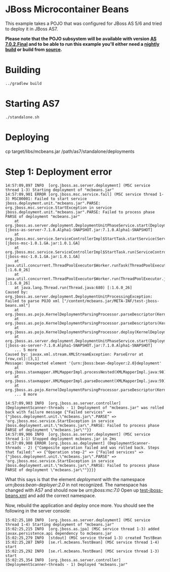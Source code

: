 # JBoss Microcontainer Beans
This example takes a POJO that was configured for JBoss AS 5/6 and tried to deploy it in JBoss AS7.

**Please note that the POJO subsystem will be available with version [AS 7.0.2.Final](https://issues.jboss.org/browse/AS7-319) and to be able to run this example you'll either need a [nightly build](https://ci.jboss.org/jenkins/view/JBoss%20AS/job/JBoss-AS-7.0.x/lastSuccessfulBuild/artifact/build/target/jboss-7.0.x.zip) or build from [source](https://github.com/jbossas/jboss-as).**


# Building

    ../gradlew build

# Starting AS7
    
    ./standalone.sh
    
# Deploying
   cp target/libs/mcbeans.jar /path/as7/standalone/deployments
   

# Step 1: Deployment error 

    14:57:09,897 INFO  [org.jboss.as.server.deployment] (MSC service thread 1-3) Starting deployment of "mcbeans.jar"
    14:57:09,901 ERROR [org.jboss.msc.service.fail] (MSC service thread 1-3) MSC00001: Failed to start service jboss.deployment.unit."mcbeans.jar".PARSE: org.jboss.msc.service.StartException in service jboss.deployment.unit."mcbeans.jar".PARSE: Failed to process phase PARSE of deployment "mcbeans.jar"
        at org.jboss.as.server.deployment.DeploymentUnitPhaseService.start(DeploymentUnitPhaseService.java:121) [jboss-as-server-7.1.0.Alpha1-SNAPSHOT.jar:7.1.0.Alpha1-SNAPSHOT]
        at org.jboss.msc.service.ServiceControllerImpl$StartTask.startService(ServiceControllerImpl.java:1824) [jboss-msc-1.0.1.GA.jar:1.0.1.GA]
        at org.jboss.msc.service.ServiceControllerImpl$StartTask.run(ServiceControllerImpl.java:1759) [jboss-msc-1.0.1.GA.jar:1.0.1.GA]
        at java.util.concurrent.ThreadPoolExecutor$Worker.runTask(ThreadPoolExecutor.java:886) [:1.6.0_26]
        at java.util.concurrent.ThreadPoolExecutor$Worker.run(ThreadPoolExecutor.java:908) [:1.6.0_26]
        at java.lang.Thread.run(Thread.java:680) [:1.6.0_26]
    Caused by: org.jboss.as.server.deployment.DeploymentUnitProcessingException: Failed to parse POJO xml ["/content/mcbeans.jar/META-INF/test-jboss-beans.xml"]
        at org.jboss.as.pojo.KernelDeploymentParsingProcessor.parseDescriptor(KernelDeploymentParsingProcessor.java:131)
        at org.jboss.as.pojo.KernelDeploymentParsingProcessor.parseDescriptors(KernelDeploymentParsingProcessor.java:105)
        at org.jboss.as.pojo.KernelDeploymentParsingProcessor.deploy(KernelDeploymentParsingProcessor.java:74)
        at org.jboss.as.server.deployment.DeploymentUnitPhaseService.start(DeploymentUnitPhaseService.java:115) [jboss-as-server-7.1.0.Alpha1-SNAPSHOT.jar:7.1.0.Alpha1-SNAPSHOT]
        ... 5 more
    Caused by: javax.xml.stream.XMLStreamException: ParseError at [row,col]:[3,1]
    Message: Unexpected element '{urn:jboss:bean-deployer:2.0}deployment'
        at org.jboss.staxmapper.XMLMapperImpl.processNested(XMLMapperImpl.java:98)
        at org.jboss.staxmapper.XMLMapperImpl.parseDocument(XMLMapperImpl.java:59)
        at org.jboss.as.pojo.KernelDeploymentParsingProcessor.parseDescriptor(KernelDeploymentParsingProcessor.java:124)
        ... 8 more

    14:57:09,903 INFO  [org.jboss.as.server.controller] (DeploymentScanner-threads - 1) Deployment of "mcbeans.jar" was rolled back with failure message {"Failed services" => {"jboss.deployment.unit.\"mcbeans.jar\".PARSE" => "org.jboss.msc.service.StartException in service jboss.deployment.unit.\"mcbeans.jar\".PARSE: Failed to process phase PARSE of deployment \"mcbeans.jar\""}}
    14:57:09,906 INFO  [org.jboss.as.server.deployment] (MSC service thread 1-1) Stopped deployment mcbeans.jar in 2ms
    14:57:09,908 ERROR [org.jboss.as.deployment] (DeploymentScanner-threads - 2) {"Composite operation failed and was rolled back. Steps that failed:" => {"Operation step-2" => {"Failed services" => {"jboss.deployment.unit.\"mcbeans.jar\".PARSE" => "org.jboss.msc.service.StartException in service jboss.deployment.unit.\"mcbeans.jar\".PARSE: Failed to process phase PARSE of deployment \"mcbeans.jar\""}}}}
What this says is that the element _deployment_ with the namespace _urn:jboss:bean-deployer:2.0_ in not recognized. The namespace has changed with AS7 and should 
now be _urn:jboss:mc:7.0_
Open up [test-jboss-beans.xml](mcbeans/src/main/resources/META-INF/test-jboss-beans.xml) and add the correct namespace.

Now, rebuild the application and deploy once more. You should see the following in the server console:

    15:02:25,180 INFO  [org.jboss.as.server.deployment] (MSC service thread 1-4) Starting deployment of "mcbeans.jar"
    15:02:25,215 INFO  [org.jboss.as.jpa] (MSC service thread 1-3) added javax.persistence.api dependency to mcbeans.jar
    15:02:25,279 INFO  [stdout] (MSC service thread 1-3) created TestBean
    15:02:25,287 INFO  [se.rl.mcbeans.TestBean] (MSC service thread 1-4) start
    15:02:25,292 INFO  [se.rl.mcbeans.TestBean] (MSC service thread 1-3) start
    15:02:25,354 INFO  [org.jboss.as.server.controller] (DeploymentScanner-threads - 1) Deployed "mcbeans.jar"
